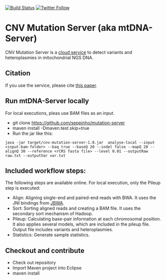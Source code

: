 [![Build Status](https://travis-ci.org/seppinho/mutation-server.svg?branch=master)](https://travis-ci.org/seppinho/mutation-server)
[![Twitter Follow](https://img.shields.io/twitter/follow/mtdnaserver.svg?style=social&label=Follow)](https://twitter.com/mtdnaserver)

# CNV Mutation Server (aka mtDNA-Server)

CNV Mutation Server is a [cloud service](https://mtdna-server.uibk.ac.at) to detect variants and heteroplasmies in mitochondrial NGS DNA. 

## Citation

If you use the service, please cite [this paper](http://nar.oxfordjournals.org/content/early/2016/04/15/nar.gkw247.full).

## Run mtDNA-Server locally

For local executions, pleas use BAM files as an input.

* git clone https://github.com/seppinho/mutation-server
* maven install -Dmaven.test.skip=true
* Run the jar like this:

```
java -jar target/cnv-mutation-server-1.0.jar  analyse-local --input <input-bam-folder> --baq true --baseQ 20 --indel false --mapQ 20 --alignQ 30 --reference <rCRS fasta file> --level 0.01 --outputRaw raw.txt --outputVar var.txt
```

## Included workflow steps:

The following steps are available online. For local execution, only the Pileup step is executed:

* Align: Aligning single-end and paired-end reads with BWA. It uses the JNI bindings from [JBWA](https://github.com/lindenb/jbwa). 
* Sort: Sorting aligned reads and creating a BAM file. It uses the secondary sort mechanism of Hadoop. 
* Pileup: Calculating base-pair information at each chromosomal position. It also applies several models, which are included in the pileup file. Output file includes variants and heteroplasmies.
* Statistics: Generate sample statistics.

## Checkout and contribute

* Check out repository  
* Import Maven project into Eclipse
* maven install
